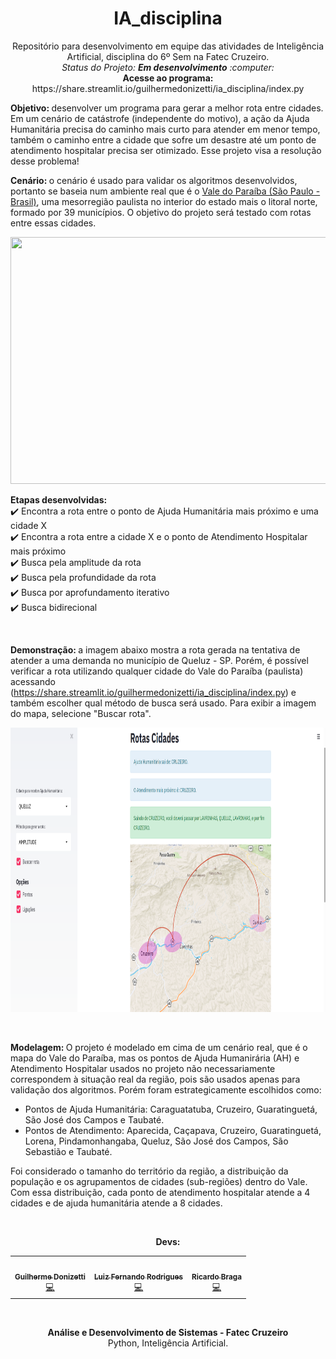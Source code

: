 <h1 align="center">IA_disciplina</h1>
<p align="center">
Repositório para desenvolvimento em equipe das atividades de Inteligência Artificial, disciplina do 6º Sem na Fatec Cruzeiro.<br>
<i>Status do Projeto: <b>Em desenvolvimento</b> :computer:</i><br>
<b>Acesse ao programa: </b>https://share.streamlit.io/guilhermedonizetti/ia_disciplina/index.py
</p>

<b>Objetivo: </b>desenvolver um programa para gerar a melhor rota entre cidades. Em um cenário de catástrofe (independente do motivo), a ação da Ajuda Humanitária precisa do caminho mais curto para atender em menor tempo, também o caminho entre a cidade que sofre um desastre até um ponto de atendimento hospitalar precisa ser otimizado. Esse projeto visa a resolução desse problema!

<b>Cenário: </b>o cenário é usado para validar os algoritmos desenvolvidos, portanto se baseia num ambiente real que é o <a href="https://pt.wikipedia.org/wiki/Regi%C3%A3o_Metropolitana_do_Vale_do_Para%C3%ADba_e_Litoral_Norte">Vale do Paraíba (São Paulo - Brasil)</a>, uma mesorregião paulista no interior do estado mais o litoral norte, formado por 39 municípios. O objetivo do projeto será testado com rotas entre essas cidades.

<p align="center">
<img src="https://www.desenvolvevale.com.br/wp-content/uploads/2019/08/mapa_RMVPLN.jpg" width="510" height="395"></img>
</p>

<b>Etapas desenvolvidas: </b><br>
:heavy_check_mark: Encontra a rota entre o ponto de Ajuda Humanitária mais próximo e uma cidade X<br>
:heavy_check_mark: Encontra a rota entre a cidade X e o ponto de Atendimento Hospitalar mais próximo<br>
:heavy_check_mark: Busca pela amplitude da rota<br>
:heavy_check_mark: Busca pela profundidade da rota<br>
:heavy_check_mark: Busca por aprofundamento iterativo<br>
:heavy_check_mark: Busca bidirecional

<br>

<b>Demonstração: </b>a imagem abaixo mostra a rota gerada na tentativa de atender a uma demanda no município de Queluz - SP. Porém, é possível verificar a rota utilizando qualquer cidade do Vale do Paraíba (paulista) acessando (https://share.streamlit.io/guilhermedonizetti/ia_disciplina/index.py) e também escolher qual método de busca será usado. Para exibir a imagem do mapa, selecione "Buscar rota".<br>
<p align="center">
<img src="https://github.com/guilhermedonizetti/IA_disciplina/blob/master/images/resultado.png" width="770" height="455"></img>
</p>

<br>

<b>Modelagem: </b>O projeto é modelado em cima de um cenário real, que é o mapa do Vale do Paraíba, mas os pontos de Ajuda Humanirária (AH) e Atendimento Hospitalar usados no projeto não necessariamente correspondem à situação real da região, pois são usados apenas para validação dos algoritmos. Porém foram estrategicamente escolhidos como:

<ul>
  <li>Pontos de Ajuda Humanitária: Caraguatatuba, Cruzeiro, Guaratinguetá, São José dos Campos e Taubaté.</li>
  <li>Pontos de Atendimento: Aparecida, Caçapava, Cruzeiro, Guaratinguetá, Lorena, Pindamonhangaba, Queluz, São José dos Campos, São Sebastião e Taubaté.</li>
</ul>

Foi considerado o tamanho do território da região, a distribuição da população e os agrupamentos de cidades (sub-regiões) dentro do Vale. Com essa distribuição, cada ponto de atendimento hospitalar atende a 4 cidades e de ajuda humanitária atende a 8 cidades.

<br>

<p align="center"><b>Devs: </b></p>
<table align="center">
  <tr>
    <td align="center"><a href="https://br.linkedin.com/in/guilhermedonizetti-ads"><img src="https://avatars.githubusercontent.com/u/47000945?v=4" width="100px;" alt=""/><br /><sub><b>Guilherme Donizetti</b></sub></a><br /><a href="https://github.com/guilhermedonizetti/IA_disciplina/commits?author=guilhermedonizetti" title="Desenvolvedor">💻</a></td>
    <td align="center"><a href="https://github.com/SACRIER"><img src="https://avatars.githubusercontent.com/u/61637378?v=4" width="100px;" alt=""/><br /><sub><b>Luiz Fernando Rodrigues</b></sub></a><br /><a href="https://github.com/guilhermedonizetti/IA_disciplina/commits?author=SACRIER" title="Desenvolvedor">💻</a></td>
    <td align="center"><a href="https://github.com/Ricardo-Braga1"><img src="https://avatars.githubusercontent.com/u/89203941?v=4" width="100px;" alt=""/><br /><sub><b>Ricardo Braga</b></sub></a><br /><a href="https://github.com/guilhermedonizetti/IA_disciplina/commits?author=Ricardo-Braga1" title="Desenvolvedor">💻</a></td>
  </tr>
</table>
</center>

<br>

<p align="center">
<b>Análise e Desenvolvimento de Sistemas - Fatec Cruzeiro</b><br>
Python, Inteligência Artificial.
</p>
